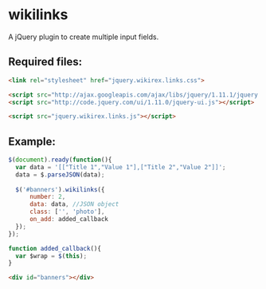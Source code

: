 wikilinks
=========

A jQuery plugin to create multiple input fields.

Required files:
-----

```html
<link rel="stylesheet" href="jquery.wikirex.links.css">

<script src="http://ajax.googleapis.com/ajax/libs/jquery/1.11.1/jquery.min.js"></script>
<script src="http://code.jquery.com/ui/1.11.0/jquery-ui.js"></script>

<script src="jquery.wikirex.links.js"></script>
```

Example:
-----

```js
$(document).ready(function(){
  var data = '[["Title 1","Value 1"],["Title 2","Value 2"]]';
  data = $.parseJSON(data);
  
  $('#banners').wikilinks({
      number: 2, 
      data: data, //JSON object
      class: ['', 'photo'], 
      on_add: added_callback
  });
});

function added_callback(){
  var $wrap = $(this);
}
```

```html
<div id="banners"></div>
```
